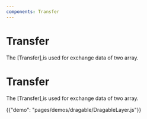 ```yaml
---
components: Transfer
---
```


# Transfer

The [Transfer],is used for exchange data of two array.



# Transfer

The [Transfer],is used for exchange data of two array.

{{"demo": "pages/demos/dragable/DragableLayer.js"}}

	